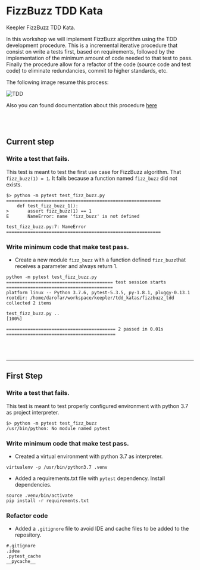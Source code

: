 # FizzBuzz TDD Kata

Keepler FizzBuzz TDD Kata.

In this workshop we will implement FizzBuzz algorithm using the TDD development procedure. This is a incremental 
iterative procedure that consist on write a tests first, based on requirements, followed by the implementation of the 
minimum amount of code needed to that test to pass. Finally the procedure allow for a refactor of the code (source code
and test code) to eliminate redundancies, commit to higher standards, etc. 

The following image resume this process: 

![TDD](https://upload.wikimedia.org/wikipedia/commons/0/0b/TDD_Global_Lifecycle.png)

Also you can found documentation about this procedure [here](https://en.wikipedia.org/wiki/Test-driven_development)

<br />
<br />

## Current step

### Write a test that fails. 
This test is meant to test the first use case for FizzBuzz algorithm. That `fizz_buzz(1) = 1`. It fails because a 
function named `fizz_buzz` did not exists. 

```
$> python -m pytest test_fizz_buzz.py 
==========================================================
    def test_fizz_buzz_1():
>       assert fizz_buzz(1) == 1
E       NameError: name 'fizz_buzz' is not defined

test_fizz_buzz.py:7: NameError
==========================================================
```

### Write minimum code that make test pass. 
- Create a new module `fizz_buzz` with a function defined `fizz_buzz`that receives a parameter and always return 1. 

```
python -m pytest test_fizz_buzz.py 
======================================== test session starts ========================================
platform linux -- Python 3.7.6, pytest-5.3.5, py-1.8.1, pluggy-0.13.1
rootdir: /home/darofar/workspace/keepler/tdd_katas/fizzbuzz_tdd
collected 2 items                                                                                   

test_fizz_buzz.py ..                                                                          [100%]

========================================= 2 passed in 0.01s =========================================
```

<br />
<br />
<hr />

## First Step

### Write a test that fails. 
This test is meant to test properly configured environment with python 3.7 as project interpreter. 

```
$> python -m pytest test_fizz_buzz 
/usr/bin/python: No module named pytest
```
### Write minimum code that make test pass. 
- Created a virtual environment with python 3.7 as interpreter. 
```
virtualenv -p /usr/bin/python3.7 .venv
```
- Added a requirements.txt file with `pytest` dependency. Install dependencies. 
```
source .venv/bin/activate
pip install -r requirements.txt
```

### Refactor code
- Added a `.gitignore` file to avoid IDE and cache files to be added to the repository. 
``` 
#.gitignore
.idea
.pytest_cache
__pycache__
```
